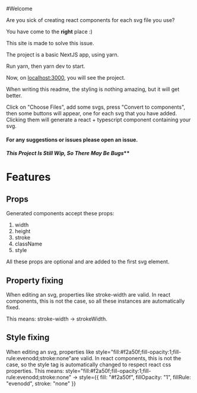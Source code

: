 #Welcome

Are you sick of creating react components for each svg file you use?

You have come to the **right** place :)

This site is made to solve this issue.

The project is a basic NextJS app, using yarn.

Run yarn, then yarn dev to start.

Now, on [localhost:3000](localhost:3000 "localhost:3000"), you will see the project.

When writing this readme, the styling is nothing amazing, but it will get better.

Click on "Choose Files", add some svgs, press "Convert to components", then some buttons will appear, one for each svg that you have added. Clicking them will generate a react + typescript component containing your svg.

#### For any suggestions or issues please open an issue.
#### *This Project Is Still Wip, So There May Be Bugs***

# Features

## Props
Generated components accept these props: 
1. width
2. height
3. stroke
4. className
5. style

All these props are optional and are added to the first svg element.

## Property fixing
When editing an svg, properties like stroke-width are valid. In react components, this is not the case, so all these instances are automatically fixed.

This means: stroke-width -> strokeWidth.

## Style fixing
When editing an svg, properties like 
style="fill:#f2a50f;fill-opacity:1;fill-rule:evenodd;stroke:none"are valid. In react components, this is not the case, so the style tag is automatically changed to respect react css properties.
This means: style="fill:#f2a50f;fill-opacity:1;fill-rule:evenodd;stroke:none" -> 
style={{ fill: "#f2a50f", fillOpacity: "1", fillRule: "evenodd", stroke: "none" }}